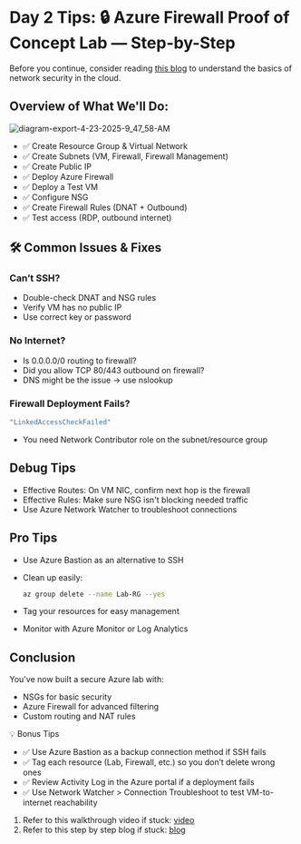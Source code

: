 # Day 2 Tips: 🔒 Azure Firewall Proof of Concept Lab — Step-by-Step

Before you continue, consider reading [this blog](https://securecloudwithronney.hashnode.dev/understanding-network-security-in-the-cloud) to understand the basics of network security in the cloud.

## Overview of What We'll Do:
![diagram-export-4-23-2025-9_47_58-AM](https://github.com/user-attachments/assets/5e133988-89b9-4596-aeb1-0f8300ec475a)

- ✅ Create Resource Group & Virtual Network
- ✅ Create Subnets (VM, Firewall, Firewall Management)
- ✅ Create Public IP
- ✅ Deploy Azure Firewall
- ✅ Deploy a Test VM
- ✅ Configure NSG
- ✅ Create Firewall Rules (DNAT + Outbound)
- ✅ Test access (RDP, outbound internet)


## 🛠️ Common Issues & Fixes
### Can’t SSH?

- Double-check DNAT and NSG rules
- Verify VM has no public IP
- Use correct key or password

### No Internet?

- Is 0.0.0.0/0 routing to firewall?
- Did you allow TCP 80/443 outbound on firewall?
- DNS might be the issue → use nslookup

### Firewall Deployment Fails?
```bash
"LinkedAccessCheckFailed"
```

- You need Network Contributor role on the subnet/resource group

## Debug Tips

- Effective Routes: On VM NIC, confirm next hop is the firewall
- Effective Rules: Make sure NSG isn't blocking needed traffic
- Use Azure Network Watcher to troubleshoot connections

## Pro Tips

- Use Azure Bastion as an alternative to SSH
- Clean up easily:

  ```bash
  az group delete --name Lab-RG --yes
  ```

- Tag your resources for easy management
- Monitor with Azure Monitor or Log Analytics

## Conclusion
You've now built a secure Azure lab with:

- NSGs for basic security
- Azure Firewall for advanced filtering
- Custom routing and NAT rules

💡 Bonus Tips

- ✅ Use Azure Bastion as a backup connection method if SSH fails
- ✅ Tag each resource (Lab, Firewall, etc.) so you don’t delete wrong ones
- ✅ Review Activity Log in the Azure portal if a deployment fails
- ✅ Use Network Watcher > Connection Troubleshoot to test VM-to-internet reachability

1. Refer to this walkthrough video if stuck: [video](https://youtu.be/m1LQmlcoUIM)
2. Refer to this step by step blog if stuck:  [blog](https://securecloudwithronney.hashnode.dev/azure-vm-security-lab-using-nsgs-and-azure-firewall-beginner-friendly-guide)


